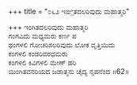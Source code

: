 +++
title = "೦೬೨ ಇಙ್ಗಿತದಲರಿವುದು ಮಹಾತ್ಮರಿ"

+++
ಇಂಗಿತದಲರಿವುದು ಮಹಾತ್ಮರಿ  
ಗಂಗವಿದು ಮಧ್ಯಮರು ಕರ್ಣ ಪ  
ಥಂಗಳಲಿ ಗೋಚರಿಸಲರಿವುದು ಲೋಕ ವೃತ್ತಿಯಿದು  
ಕಂಗಳಲಿ ಕಂಡರಿವರಧಮರು  
ಕಂಗಳಲಿ ಕಿವಿಗಳಲಿ ಮೇಣ್ ಹರಿ  
ಯಿಂಗಿತವನರಿಯದ ಜಡಾತ್ಮನು ಚೈದ್ಯ ನೃಪನೆಂದ    ॥62॥